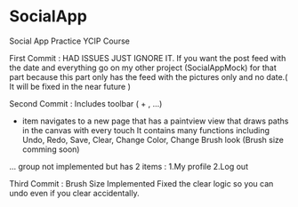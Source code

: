 # SocialApp
Social App Practice YCIP Course


First Commit : HAD ISSUES JUST IGNORE IT. If you want the post feed with the date and everything go on my other project (SocialAppMock) for that part because this part only has the feed with the pictures only and no date.( It will be fixed in the near future )

Second Commit : Includes toolbar ( + , ...) 
 + item navigates to a new page that has a paintview view that draws paths in the canvas with every touch
      It contains many functions including Undo, Redo, Save, Clear, Change Color, Change Brush look (Brush size comming soon)
      
 ... group not implemented but has 2 items :
  1.My profile
  2.Log out


Third Commit : Brush Size Implemented 
     Fixed the clear logic so you can undo even if you clear accidentally.
